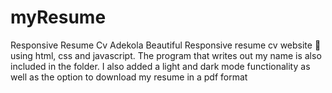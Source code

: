 # myResume
Responsive Resume Cv Adekola
Beautiful Responsive resume cv website 📄 using html, css and javascript.
The program that writes out my name is also included in the folder.
I also added a light and dark mode functionality as well as the option to download my resume in a pdf format 
